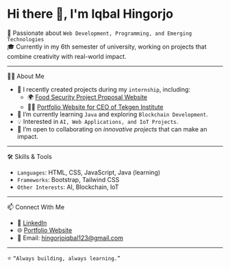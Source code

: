 # Hi there 👋, I'm Iqbal Hingorjo  

🚀 Passionate about `Web Development, Programming, and Emerging Technologies`  
🎓 Currently in my 6th semester of university, working on projects that combine creativity with real-world impact.  

---
👨‍💻 About Me  
- 🔭 I recently created projects during my `internship`, including:  
  - 🌍 [Food Security Project Proposal Website](https://hingorjo.github.io/Project/)  
  - 👨‍💼 [Portfolio Website for CEO of Tekgen Institute](https://hingorjo.github.io/Portfolio_website/)  
- 🌱 I’m currently learning `Java` and exploring `Blockchain Development`.  
- 💡 Interested in `AI, Web Applications, and IoT Projects`.  
- 🤝 I’m open to collaborating on *innovative projects* that can make an impact.  

---

🛠️ Skills & Tools  
- `Languages`: HTML, CSS, JavaScript, Java (learning)  
- `Frameworks`: Bootstrap, Tailwind CSS  
- `Other Interests`: AI, Blockchain, IoT  

---

📫 Connect With Me  
- 💼 [LinkedIn](https://linkedin.com/)
- 🌐 [Portfolio Website](https://hingorjo.github.io/)
- 📧 Email: hingorjoiqbal123@gmail.com 

---

⭐ `“Always building, always learning.”` 
